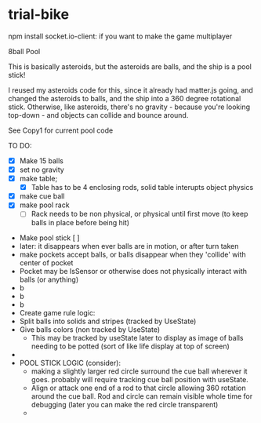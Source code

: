 # trial-bike

npm install socket.io-client: if you want to make the game multiplayer



8ball Pool

This is basically asteroids, but the asteroids are balls, and the ship is a pool stick!

I reused my asteroids code for this, since it already had matter.js going, and changed the asteroids to balls, and the ship into a 360 degree rotational stick. Otherwise, like asteroids, there's no gravity - because you're looking top-down - and objects can collide and bounce around.



See Copy1 for current pool code


TO DO:
- [x] Make 15 balls
- [x] set no gravity
- [x] make table;
  - [x] Table has to be 4 enclosing rods, solid table interupts object physics
- [x] make cue ball
- [x] make pool rack 
  - [ ] Rack needs to be non physical, or physical until first move (to keep balls in place before being hit)
- Make pool stick [ ]
- later: it disappears when ever balls are in motion, or after turn taken
- make pockets accept balls, or balls disappear when they 'collide' with center of pocket
- Pocket may be IsSensor or otherwise does not physically interact with balls (or anything)
- b
- b
- b
- Create game rule logic:
- Split balls into solids and stripes (tracked by UseState)
- Give balls colors (non tracked by UseState)
  - This may be tracked by useState later to display as image of balls needing to be potted (sort of like life display at top of screen)
- 
-  POOL STICK LOGIC (consider):
   -  making a slightly larger red circle surround the cue ball wherever it goes. probably will require tracking cue ball position with useState. 
   -  Align or attack one end of a rod to that circle allowing 360 rotation around the cue ball. Rod and circle can remain visible whole time for debugging (later you can make the red circle transparent)
   -  
